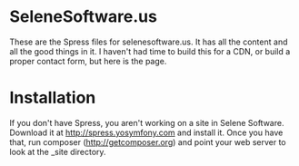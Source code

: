 SeleneSoftware.us
================

These are the Spress files for selenesoftware.us.  It has all the content and all the good things in it.  I haven't had time to build this for a CDN, or build a proper contact form, but here is the page.

# Installation
If you don't have Spress, you aren't working on a site in Selene Software.  Download it at http://spress.yosymfony.com and install it.  Once you have that, run composer (http://getcomposer.org) and point your web server to look at the _site directory.

